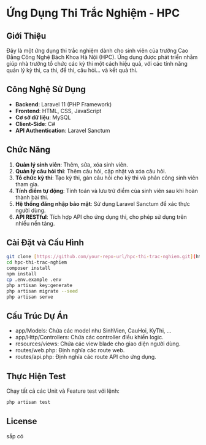 # Ứng Dụng Thi Trắc Nghiệm - HPC

## Giới Thiệu
Đây là một ứng dụng thi trắc nghiệm dành cho sinh viên của trường Cao Đẳng Công Nghệ Bách Khoa Hà Nội (HPC). Ứng dụng được phát triển nhằm giúp nhà trường tổ chức các kỳ thi một cách hiệu quả, với các tính năng quản lý kỳ thi, ca thi, đề thi, câu hỏi... và kết quả thi.

## Công Nghệ Sử Dụng
- **Backend**: Laravel 11 (PHP Framework)
- **Frontend**: HTML, CSS, JavaScript
- **Cơ sở dữ liệu**: MySQL
- **Client-Side**: C#
- **API Authentication**: Laravel Sanctum

## Chức Năng
1. **Quản lý sinh viên**: Thêm, sửa, xóa sinh viên.
2. **Quản lý câu hỏi thi**: Thêm câu hỏi, cập nhật và xóa câu hỏi.
3. **Tổ chức kỳ thi**: Tạo kỳ thi, gán câu hỏi cho kỳ thi và phân công sinh viên tham gia.
4. **Tính điểm tự động**: Tính toán và lưu trữ điểm của sinh viên sau khi hoàn thành bài thi.
5. **Hệ thống đăng nhập bảo mật**: Sử dụng Laravel Sanctum để xác thực người dùng.
6. **API RESTful**: Tích hợp API cho ứng dụng thi, cho phép sử dụng trên nhiều nền tảng.

## Cài Đặt và Cấu Hình

```bash
git clone [https://github.com/your-repo-url/hpc-thi-trac-nghiem.git](https://github.com/copecute/trac-nghiem-hpc.git)
cd hpc-thi-trac-nghiem
composer install
npm install
cp .env.example .env
php artisan key:generate
php artisan migrate --seed
php artisan serve
```
## Cấu Trúc Dự Án
- app/Models: Chứa các model như SinhVien, CauHoi, KyThi, ...
- app/Http/Controllers: Chứa các controller điều khiển logic.
- resources/views: Chứa các view blade cho giao diện người dùng.
- routes/web.php: Định nghĩa các route web.
- routes/api.php: Định nghĩa các route API cho ứng dụng.

## Thực Hiện Test
Chạy tất cả các Unit và Feature test với lệnh:
```bash
php artisan test
```
## License
sắp có
